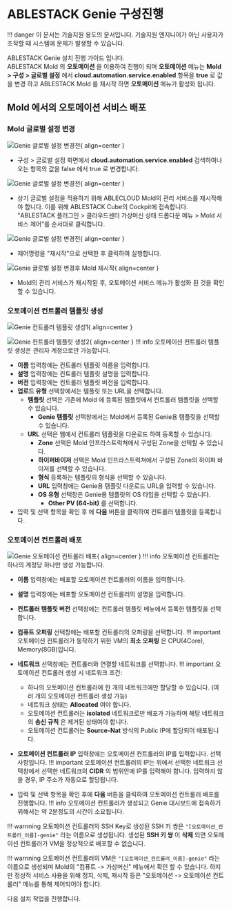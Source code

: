# ABLESTACK Genie 구성진행

!!! danger
    이 문서는 기술지원 용도의 문서입니다. 기술지원 엔지니어가 아닌 사용자가 조작할 때 시스템에 문제가 발생할 수 있습니다.

ABLESTACK Genie 설치 진행 가이드 입니다.  
ABLESTACK Mold 의 **오토메이션** 을 이용하여 진행이 되며 **오토메이션** 메뉴는 **Mold > 구성 > 글로벌 설정** 에서 **cloud.automation.service.enabled** 항목을 **true** 로 값을 변경 하고 ABLESTACK Mold 를 재시작 하면 **오토메이션** 메뉴가 활성화 됩니다. 

## Mold 에서의 오토메이션 서비스 배포

### Mold 글로벌 설정 변경  

![Genie 글로벌 설정 변경전](../assets/images/install-guide-genie-01.png){ align=center }  

- 구성 > 글로벌 설정 화면에서 **cloud.automation.service.enabled** 검색하여나오는 항목의 값을 false 에서 true 로 변경합니다.

![Genie 글로벌 설정 변경전](../assets/images/install-guide-genie-01-01.png){ align=center }  

- 상기 글로벌 설정을 적용하기 위해 ABLECLOUD Mold의 관리 서비스를 재시작해야 합니다. 이를 위해 ABLESTACK Cube의 Cockpit에 접속합니다. "ABLESTACK 플러그인 > 클라우드센터 가상머신 상태 드롭다운 메뉴 > Mold 서비스 제어"를 순서대로 클릭합니다.

![Genie 글로벌 설정 변경전](../assets/images/install-guide-genie-01-02.png){ align=center }  

- 제어명령을 "재시작"으로 선택한 후 클릭하여 실행합니다.

![Genie 글로벌 설정 변경후 Mold 재시작](../assets/images/install-guide-genie-02.png){ align=center }

- Mold의 관리 서비스가 재시작된 후, 오토메이션 서비스 메뉴가 활성화 된 것을 확인할 수 있습니다.

### 오토메이션 컨트롤러 템플릿 생성

![Genie 컨트롤러 템플릿 생성1](../assets/images/install-guide-genie-03.png){ align=center }  

![Genie 컨트롤러 템플릿 생성2](../assets/images/install-guide-genie-04.png){ align=center }
!!! info
    오토메이션 컨트롤러 템플릿 생성은 관리자 계정으로만 가능합니다.
- **이름** 입력창에는 컨트롤러 템플릿 이름을 입력합니다.
- **설명** 입력창에는 컨트롤러 템플릿 설명을 입력합니다.
- **버전** 입력창에는 컨트롤러 템플릿 버전을 입력합니다.
- **업로드 유형** 선택창에서는 템플릿 또는 URL을 선택합니다.
    - **템플릿** 선택은 기존에 Mold 에 등록된 템플릿에서 컨트롤러 템플릿을 선택할 수 있습니다.
        - **Genie 템플릿** 선택창에서는 Mold에서 등록된 Genie용 템플릿을 선택할 수 있습니다.
    - **URL** 선택은 웹에서 컨트롤러 템플릿을 다운로드 하여 등록할 수 있습니다.
        - **Zone** 선택은 Mold 인프라스트럭쳐에서 구성된 Zone을 선택할 수 있습니다.
        - **하이퍼바이저** 선택은 Mold 인프라스트럭쳐에서 구성된 Zone의 하이퍼 바이저를 선택할 수 있습니다.
        - **형식** 등록하는 템플릿의 형식을 선택할 수 있습니다.
        - **URL** 입력창에는 Genie용 템플릿 다운로드 URL을 입력할 수 있습니다.
        - **OS 유형** 선택창은 Genie용 템플릿의 OS 타입을 선택할 수 있습니다.
            - **Other PV (64-bit)** 를 선택합니다.
- 입력 및 선택 항목을 확인 후 에 **다음** 버튼을 클릭하여 컨트롤러 템플릿을 등록합니다.

### 오토메이션 컨트롤러 배포
![Genie 오토메이션 컨트롤러 배포](../assets/images/install-guide-genie-05.png){ align=center }
!!! info
    오토메이션 컨트롤러는 하나의 계정당 하나만 생성 가능합니다.
- **이름** 입력창에는 배포할 오토메이션 컨트롤러의 이름을 입력합니다.
- **설명** 입력창에는 배포할 오토메이션 컨트롤러의 설명을 입력합니다.
- **컨트롤러 템플릿 버전** 선택창에는 컨트롤러 템플릿 메뉴에서 등록한 템플릿을 선택합니다.
- **컴퓨트 오퍼링** 선택창에는 배포할 컨트롤러의 오퍼링을 선택합니다.
!!! important
    오토메이션 컨트롤러가 동작하기 위한 VM의 **최소 오퍼링** 은 CPU(4Core), Memory(8GB)입니다.
- **네트워크** 선택창에는 컨트롤러와 연결할 네트워크를 선택합니다.
!!! important
    오토메이션 컨트롤러 생성 시 네트워크 조건:

    - 하나의 오토메이션 컨트롤러에 한 개의 네트워크에만 할당할 수 있습니다. (여러 개의 오토메이션 컨트롤러 생성 가능)
    - 네트워크 상태는 **Allocated** 여야 합니다.
    - 오토메이션 컨트롤러는 **isolated** 네트워크로만 배포가 가능하며 해당 네트워크의 **송신 규칙** 은 제거된 상태여야 합니다.
    - 오토메이션 컨트롤러는 **Source-Nat** 방식의 Public IP에 할당되어 배포됩니다.

- **오토메이션 컨트롤러 IP** 입력창에는 오토메이션 컨트롤러의 IP를 입력합니다. 선택 사항입니다.
!!! important
    오토메이션 컨트롤러의 IP는 위에서 선택한 네트워크 선택창에서 선택한 네트워크의 **CIDR** 의 범위안에 IP를 입력해야 합니다.
    입력하지 않을 경우, IP 주소가 자동으로 할당됩니다.
- 입력 및 선택 항목을 확인 후에 **다음** 버튼을 클릭하여 오토메이션 컨트롤러 배포를 진행합니다.
!!! info
    오토메이션 컨트롤러가 생성되고 Genie 대시보드에 접속하기 위해서는 약 2분정도의 시간이 소요됩니다.

!!! warnning
    오토메이션 컨트롤러의 SSH Key로 생성된 SSH 키 쌍은 `"[오토메이션_컨트롤러_이름]-genie"` 라는 이름으로 생성됩니다. 생성된 **SSH 키 쌍** 이 **삭제** 되면 오토메이션 컨트롤러가 VM을 정상적으로 배포할 수 없습니다.

!!! warnning
    오토메이션 컨트롤러의 VM은 `"[오토메이션_컨트롤러_이름]-genie"` 라는 이름으로 생성되며 Mold의 "컴퓨트 -> 가상머신" 메뉴에서 확인 할 수 있습니다. 하지만 정상적 서비스 사용을 위해 정지, 삭제, 재시작 등은 "오토메이션 -> 오토메이션 컨트롤러" 메뉴를 통해 제어되어야 합니다.

다음 설치 작업을 진행합니다.
